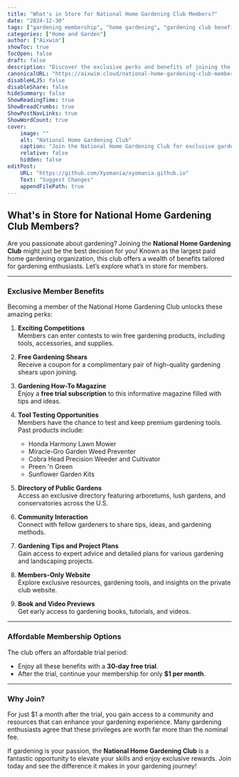 ```yaml
---
title: "What's in Store for National Home Gardening Club Members?"
date: "2024-12-30"
tags: ["gardening membership", "home gardening", "gardening club benefits"]
categories: ["Home and Garden"]
author: ["Aixwim"]
showToc: true
TocOpen: false
draft: false
description: "Discover the exclusive perks and benefits of joining the National Home Gardening Club for gardening enthusiasts."
canonicalURL: "https://aixwim.cloud/national-home-gardening-club-membership-benefits"
disableHLJS: false
disableShare: false
hideSummary: false
ShowReadingTime: true
ShowBreadCrumbs: true
ShowPostNavLinks: true
ShowWordCount: true
cover:
    image: ""
    alt: "National Home Gardening Club"
    caption: "Join the National Home Gardening Club for exclusive gardening perks and tools."
    relative: false
    hidden: false
editPost:
    URL: "https://github.com/Xyomania/xyomania.github.io"
    Text: "Suggest Changes"
    appendFilePath: true
---
```


## What's in Store for National Home Gardening Club Members?

Are you passionate about gardening? Joining the **National Home Gardening Club** might just be the best decision for you! Known as the largest paid home gardening organization, this club offers a wealth of benefits tailored for gardening enthusiasts. Let’s explore what’s in store for members.

---

### Exclusive Member Benefits

Becoming a member of the National Home Gardening Club unlocks these amazing perks:

1. **Exciting Competitions**  
   Members can enter contests to win free gardening products, including tools, accessories, and supplies.

2. **Free Gardening Shears**  
   Receive a coupon for a complimentary pair of high-quality gardening shears upon joining.

3. **Gardening How-To Magazine**  
   Enjoy a **free trial subscription** to this informative magazine filled with tips and ideas.

4. **Tool Testing Opportunities**  
   Members have the chance to test and keep premium gardening tools. Past products include:  
   - Honda Harmony Lawn Mower  
   - Miracle-Gro Garden Weed Preventer  
   - Cobra Head Precision Weeder and Cultivator  
   - Preen 'n Green  
   - Sunflower Garden Kits  

5. **Directory of Public Gardens**  
   Access an exclusive directory featuring arboretums, lush gardens, and conservatories across the U.S.

6. **Community Interaction**  
   Connect with fellow gardeners to share tips, ideas, and gardening methods.

7. **Gardening Tips and Project Plans**  
   Gain access to expert advice and detailed plans for various gardening and landscaping projects.

8. **Members-Only Website**  
   Explore exclusive resources, gardening tools, and insights on the private club website.

9. **Book and Video Previews**  
   Get early access to gardening books, tutorials, and videos.

---

### Affordable Membership Options

The club offers an affordable trial period:  
- Enjoy all these benefits with a **30-day free trial**.  
- After the trial, continue your membership for only **$1 per month**.  

---

### Why Join?

For just $1 a month after the trial, you gain access to a community and resources that can enhance your gardening experience. Many gardening enthusiasts agree that these privileges are worth far more than the nominal fee.

If gardening is your passion, the **National Home Gardening Club** is a fantastic opportunity to elevate your skills and enjoy exclusive rewards. Join today and see the difference it makes in your gardening journey!
